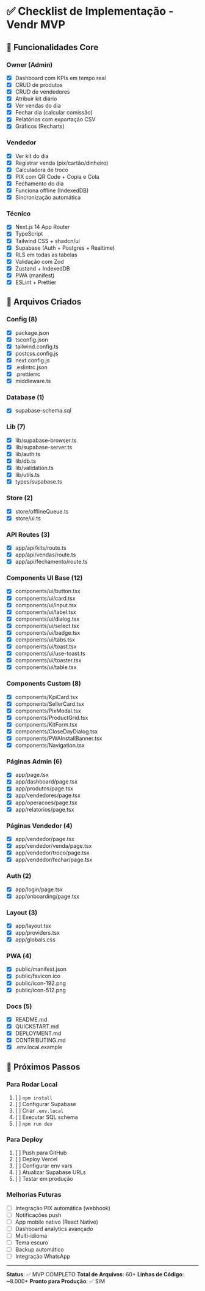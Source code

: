 # ✅ Checklist de Implementação - Vendr MVP

## 🎯 Funcionalidades Core

### Owner (Admin)
- [x] Dashboard com KPIs em tempo real
- [x] CRUD de produtos
- [x] CRUD de vendedores  
- [x] Atribuir kit diário
- [x] Ver vendas do dia
- [x] Fechar dia (calcular comissão)
- [x] Relatórios com exportação CSV
- [x] Gráficos (Recharts)

### Vendedor
- [x] Ver kit do dia
- [x] Registrar venda (pix/cartão/dinheiro)
- [x] Calculadora de troco
- [x] PIX com QR Code + Copia e Cola
- [x] Fechamento do dia
- [x] Funciona offline (IndexedDB)
- [x] Sincronização automática

### Técnico
- [x] Next.js 14 App Router
- [x] TypeScript
- [x] Tailwind CSS + shadcn/ui
- [x] Supabase (Auth + Postgres + Realtime)
- [x] RLS em todas as tabelas
- [x] Validação com Zod
- [x] Zustand + IndexedDB
- [x] PWA (manifest)
- [x] ESLint + Prettier

## 📁 Arquivos Criados

### Config (8)
- [x] package.json
- [x] tsconfig.json
- [x] tailwind.config.ts
- [x] postcss.config.js
- [x] next.config.js
- [x] .eslintrc.json
- [x] .prettierrc
- [x] middleware.ts

### Database (1)
- [x] supabase-schema.sql

### Lib (7)
- [x] lib/supabase-browser.ts
- [x] lib/supabase-server.ts
- [x] lib/auth.ts
- [x] lib/db.ts
- [x] lib/validation.ts
- [x] lib/utils.ts
- [x] types/supabase.ts

### Store (2)
- [x] store/offlineQueue.ts
- [x] store/ui.ts

### API Routes (3)
- [x] app/api/kits/route.ts
- [x] app/api/vendas/route.ts
- [x] app/api/fechamento/route.ts

### Components UI Base (12)
- [x] components/ui/button.tsx
- [x] components/ui/card.tsx
- [x] components/ui/input.tsx
- [x] components/ui/label.tsx
- [x] components/ui/dialog.tsx
- [x] components/ui/select.tsx
- [x] components/ui/badge.tsx
- [x] components/ui/tabs.tsx
- [x] components/ui/toast.tsx
- [x] components/ui/use-toast.ts
- [x] components/ui/toaster.tsx
- [x] components/ui/table.tsx

### Components Custom (8)
- [x] components/KpiCard.tsx
- [x] components/SellerCard.tsx
- [x] components/PixModal.tsx
- [x] components/ProductGrid.tsx
- [x] components/KitForm.tsx
- [x] components/CloseDayDialog.tsx
- [x] components/PWAInstallBanner.tsx
- [x] components/Navigation.tsx

### Páginas Admin (6)
- [x] app/page.tsx
- [x] app/dashboard/page.tsx
- [x] app/produtos/page.tsx
- [x] app/vendedores/page.tsx
- [x] app/operacoes/page.tsx
- [x] app/relatorios/page.tsx

### Páginas Vendedor (4)
- [x] app/vendedor/page.tsx
- [x] app/vendedor/venda/page.tsx
- [x] app/vendedor/troco/page.tsx
- [x] app/vendedor/fechar/page.tsx

### Auth (2)
- [x] app/login/page.tsx
- [x] app/onboarding/page.tsx

### Layout (3)
- [x] app/layout.tsx
- [x] app/providers.tsx
- [x] app/globals.css

### PWA (4)
- [x] public/manifest.json
- [x] public/favicon.ico
- [x] public/icon-192.png
- [x] public/icon-512.png

### Docs (5)
- [x] README.md
- [x] QUICKSTART.md
- [x] DEPLOYMENT.md
- [x] CONTRIBUTING.md
- [x] .env.local.example

## 🚀 Próximos Passos

### Para Rodar Local
1. [ ] `npm install`
2. [ ] Configurar Supabase
3. [ ] Criar `.env.local`
4. [ ] Executar SQL schema
5. [ ] `npm run dev`

### Para Deploy
1. [ ] Push para GitHub
2. [ ] Deploy Vercel
3. [ ] Configurar env vars
4. [ ] Atualizar Supabase URLs
5. [ ] Testar em produção

### Melhorias Futuras
- [ ] Integração PIX automática (webhook)
- [ ] Notificações push
- [ ] App mobile nativo (React Native)
- [ ] Dashboard analytics avançado
- [ ] Multi-idioma
- [ ] Tema escuro
- [ ] Backup automático
- [ ] Integração WhatsApp

---

**Status**: ✅ MVP COMPLETO
**Total de Arquivos**: 60+
**Linhas de Código**: ~8.000+
**Pronto para Produção**: ✅ SIM
